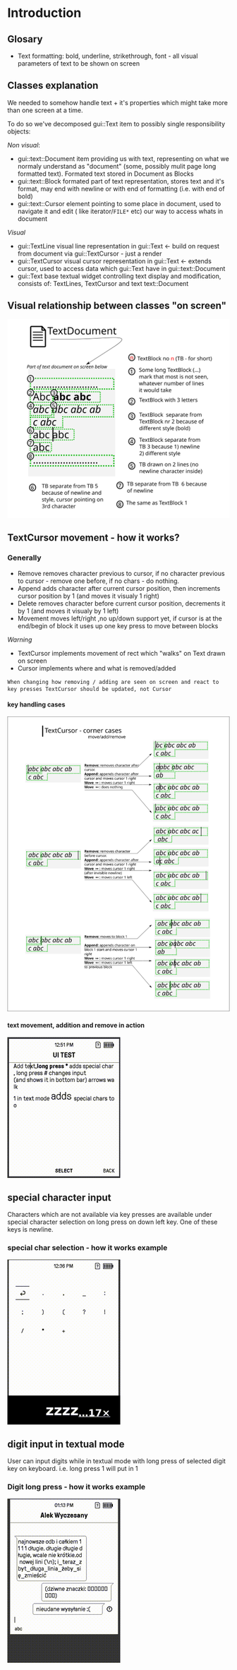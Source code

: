 # Introduction

## Glosary

* Text formatting: bold, underline, strikethrough, font - all visual parameters of text to be shown on screen

## Classes explanation

We needed to somehow handle text + it's properties which might take more than one screen at a time.

To do so we've decomposed gui::Text item to possibly single responsibility objects:

*Non visual*:
* gui::text::Document item providing us with text, representing on what we normaly understand as "document" (some, possibly mulit page long formatted text). Formated text stored in Document as Blocks
* gui::text::Block formated part of text representation, stores text and it's format, may end with newline or with end of formatting (i.e. with end of bold)
* gui::text::Cursor element pointing to some place in document, used to navigate it and edit ( like iterator/`FILE*` etc) our way to access whats in document

*Visual*
* gui::TextLine visual line representation in gui::Text <- build on request from document via gui::TextCursor - just a render
* gui::TextCursor visual cursor representation in gui::Text <- extends cursor, used to access data which gui::Text have in gui::text::Document
* gui::Text base textual widget controlling text display and modification, consists of: TextLines, TextCursor and text text::Document

## Visual relationship between classes "on screen"

![Text Document and Block relation](./Images/document-block-relation.svg)

## TextCursor movement - how it works?

### Generally 

* Remove removes character previous to cursor, if no character previous to cursor - remove one before, if no chars - do nothing.
* Append adds character after current cursor position, then increments cursor position by 1 (and moves it visualy 1 right) 
* Delete removes character before current cursor position, decrements it by 1 (and moves it visualy by 1 left)
* Movement moves left/right ,no up/down support yet, if cursor is at the end/begin of block it uses up one key press to move between blocks

*Warning*
* TextCursor implements movement of rect which "walks" on Text drawn on screen
* Cursor implements where and what is removed/added

```
When changing how removing / adding are seen on screen and react to key presses TextCursor should be updated, not Cursor
```

#### key handling cases

![key handling cases](./Images/text-cursor-corner-cases.svg)

#### text movement, addition and remove in action

![text movement, addition and remove](./Images/text_move_add_remove.gif)

## special character input

Characters which are not available via key presses are available under special character selection on long press on down left key.
One of these keys is newline.

### special char selection - how it works example

![How to input special char](./Images/how_to_special_char.gif)

## digit input in textual mode

User can input digits while in textual mode with long press of selected digit key on keyboard. i.e. long press 1 will put in 1

### Digit long press - how it works example

![Digit long press](./Images/digit_long_press.gif)
